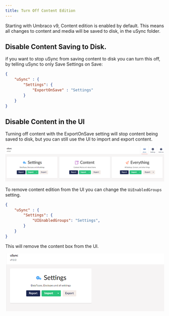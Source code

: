 ```yaml
---
title: Turn Off Content Edition
---
```


Starting with Umbraco v9, Content edition is enabled by default. This means all changes to content and media will be saved to disk, in the uSync folder.

## Disable Content Saving to Disk. 
if you want to stop uSync from saving content to disk you can turn this off, by telling uSync to only Save Settings on Save:

```json title="appsettings.json"
{
    "uSync" : {
        "Settings": {
            "ExportOnSave" : "Settings" 
        }
    }
}
```

## Disable Content in the UI
Turning off content with the ExportOnSave setting will stop content being saved to disk, but you can still use the UI to import and export content. 

![UI with content box](allboxes.png)

To remove content edition from the UI you can change the `UiEnabledGroups` setting.

```json title="appsettings.json"
{
    "uSync" : {
        "Settings": {
            "UIEnabledGroups": "Settings",
        }
    }
}
```

This will remove the content box from the UI. 

![Just the UI Settings](justsettings.png)